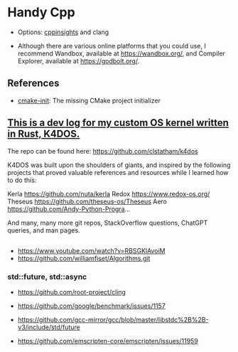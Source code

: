 # Handy Cpp

* Options: [cppinsights](https://cppinsights.io/) and clang


* Although there are various online platforms that you could use, I recommend Wandbox, available at https://wandbox.org/, and Compiler Explorer, available at https://godbolt.org/.

## References
* [cmake-init](https://github.com/friendlyanon/cmake-init.git): The missing CMake project initializer

## [This is a dev log for my custom OS kernel written in Rust, K4DOS.](https://www.youtube.com/watch?v=yq-msJOQ4nU)

The repo can be found here:
https://github.com/clstatham/k4dos

K4DOS was built upon the shoulders of giants, and inspired by the following projects that proved valuable references and resources while I learned how to do this:

Kerla
https://github.com/nuta/kerla
Redox
https://www.redox-os.org/
Theseus
https://github.com/theseus-os/Theseus
Aero
https://github.com/Andy-Python-Progra...

And many, many more git repos, StackOverflow questions, ChatGPT queries, and man pages.

## 
* https://www.youtube.com/watch?v=RBSGKlAvoiM
* https://github.com/williamfiset/Algorithms.git

### std::future, std::async
* https://github.com/root-project/cling
* https://github.com/google/benchmark/issues/1157
* https://github.com/gcc-mirror/gcc/blob/master/libstdc%2B%2B-v3/include/std/future

* https://github.com/emscripten-core/emscripten/issues/11959

